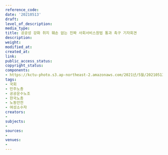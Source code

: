 ```yaml
---
reference_code: 
date: '20210513'
draft: 
level_of_description: 
media_type: 
title: 공공성 강화 취지 훼손 없는 진짜 사회서비스원법 통과 촉구 기자회견
description: 
weight: 
modified_at: 
created_at: 
link: 
public_access_status: 
copyright_status: 
components:
- https://kctu-photo.s3.ap-northeast-2.amazonaws.com/2021년/5월/20210513-공공성+강화+취지+훼손+없는+진짜+사회서비스원법+통과+촉구+기자회견_국회_민주노총_공공운수노조_한국노총_노동안전_여성소수자/403190_56888_5527.jpg
tags:
- 국회
- 민주노총
- 공공운수노조
- 한국노총
- 노동안전
- 여성소수자
creators:
- 
subjects:
- 
sources:
- 
venues:
- 
---
```

